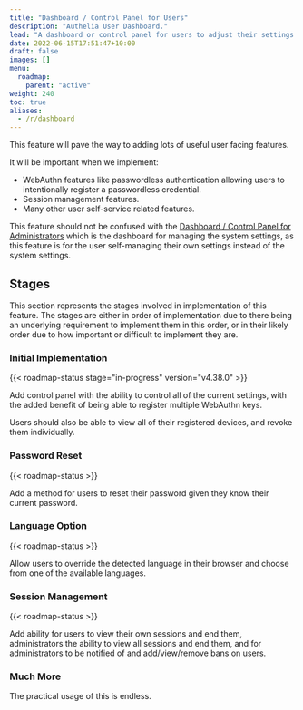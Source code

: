 ```yaml
---
title: "Dashboard / Control Panel for Users"
description: "Authelia User Dashboard."
lead: "A dashboard or control panel for users to adjust their settings is easily one of the most impactful features we can implement."
date: 2022-06-15T17:51:47+10:00
draft: false
images: []
menu:
  roadmap:
    parent: "active"
weight: 240
toc: true
aliases:
  - /r/dashboard
---
```


This feature will pave the way to adding lots of useful user facing features.

It will be important when we implement:
- WebAuthn features like passwordless authentication allowing users to intentionally register a passwordless credential.
- Session management features.
- Many other user self-service related features.

This feature should not be confused with the [Dashboard / Control Panel for Administrators](dashboard-control-panel-for-admins.md)
which is the dashboard for managing the system settings, as this feature is for the user self-managing their own
settings instead of the system settings.

## Stages

This section represents the stages involved in implementation of this feature. The stages are either in order of
implementation due to there being an underlying requirement to implement them in this order, or in their likely order
due to how important or difficult to implement they are.

### Initial Implementation

{{< roadmap-status stage="in-progress" version="v4.38.0" >}}

Add control panel with the ability to control all of the current settings, with the added benefit of being able to
register multiple WebAuthn keys.

Users should also be able to view all of their registered devices, and revoke them individually.

### Password Reset

{{< roadmap-status >}}

Add a method for users to reset their password given they know their current password.

### Language Option

{{< roadmap-status >}}

Allow users to override the detected language in their browser and choose from one of the available languages.

### Session Management

{{< roadmap-status >}}

Add ability for users to view their own sessions and end them, administrators the ability to view all sessions and end
them, and for administrators to be notified of and add/view/remove bans on users.

### Much More

The practical usage of this is endless.
